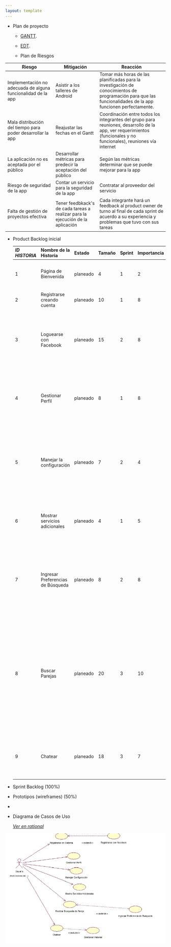```yaml
---
layout: template
---
```

 * Plan de proyecto
   * [GANTT](https://drive.google.com/file/d/0B8OVG2Gb3mfGRUE3OE9heHFfUlU/view?usp=sharing).
 
   
   * [EDT](https://drive.google.com/file/d/0B8OVG2Gb3mfGUXdaUEZac1plcGc/view?usp=sharing).
   
   * Plan de Riesgos
   
  | Riesgo | Mitigación | Reacción |
  | ------------ | ------------- | ------------- |  
  | Implementación no adecuada de alguna funcionalidad de la app | Asistir a los talleres de Android | 	Tomar más horas de las planificadas para la investigación de conocimientos de programación para que las funcionalidades de la app funcionen perfectamente. |
  | Mala distribución del tiempo para poder desarrollar la app| Reajustar las fechas en el Gantt | Coordinación entre todos los integrantes del grupo para reuniones, desarrollo de la app, ver requerimientos (funcionales y no funcionales), reuniones vía internet |
  | La aplicación no es aceptada por el público |	Desarrollar métricas para predecir la aceptación del público |	Según las métricas determinar que se puede mejorar para la app |
 | Riesgo de seguridad de la app | Contar un servicio para la seguridad de la app | Contratar al proveedor del servicio | 
 | Falta de gestión de proyectos efectiva | Tener feedbkack's de cada tareas a realizar para la ejecución de la aplicación | Cada integrante hará un feedback al product owner de turno al final de cada sprint de acuerdo a su experiencia y problemas que tuvo con sus tareas



* Product Backlog inicial

  | _ID HISTORIA_ | Nombre de la Historia | Estado | Tamaño | Sprint | Importancia | Como probarlo | Comentarios
  | ---- | ---------- | ----- | ------- | ------ | ----- | --------------- | ------------- |  
  | 1 | Página de Bienvenida | planeado | 4 | 1 | 2 | Al ingresar a la aplicación, el usuario se encontrará en esta página | Página de bienvenida |
  | 2 | Registrarse creando cuenta| planeado | 10 | 1 | 8 | El usuario se registra creandose una cuenta | Los usuarios se registran para tener acceso |
  | 3 | Loguearse con Facebook | planeado | 15 | 2 | 8 |  El usuario se registra  ingresando con facebook, seleccionar la opción y verificar que se muestre sus datos. | Los usuarios sincronizan su cuenta de facebook con la aplicación para poder registrarse |
  | 4 | Gestionar Perfil | planeado | 8 | 1 | 8 | El usuario ingresará los datos personales de su mascota generando un perfil del mismo usuario y de la mascota | Los usuarios ingresan sus datos para encontrar a la futura pareja de su mascota |
  | 5 | Manejar la configuración | planeado | 7 | 2 | 4 | El usuario configurará sus preferencias de la aplicación ya sea de recibir notificaciones al dispositivo o que notifique los nuevos match | El usuario configurará sus preferencias de la aplicación al ingresar al menú de configuración | 
  | 6 | Mostrar servicios adicionales | planeado | 4 | 1 | 5 | Se mostrarán servicios relacionados para las mascota como fotografía, veterinaria, spa, etc. | Se muestran servicios para perros | 
  | 7 | Ingresar Preferencias de Búsqueda | planeado | 8 | 2 | 8 | Se ingresarán datos para limitar la búsqueda personalizada como distrito, raza, edad. Datos necesarios para buscar a la pareja de su mascota | Se ingresan datos para la búsqueda de la pareja de la mascota | 
  | 8 | Buscar Parejas | planeado | 20 | 3 | 10 | De acuerdo al filtro de búsqueda se mostrarán los perros que cumplan con los requisitos, y así poder encontrar a la pareja de su mascota. Además, se eligirá si el perro encontrado será aceptado o rechazado para así poder encontrar un match |Se muestran posibles parejas para la mascota y se aceptan y rechazan para buscar posibles match | 
  | 9 | Chatear | planeado | 18 | 3 | 7 | Con los perros matcheados, se podrá iniciar un chat para el futuro encuentro de los caninos | Se abre un con el dueño de la mascota aceptada, generándose un historial de conversaciones |
 

* Sprint Backlog (100%)
* Prototipos (wireframes) (50%)
*
* Diagrama de Casos de Uso

  _[Ver en rational](https://drive.google.com/file/d/0B8OVG2Gb3mfGTzBmRnczQ29idGc/view?usp=sharing)_

 ![](https://github.com/dogloveulima/dogloveulima.github.io/blob/master/Dcus.jpg?raw=true)
 
